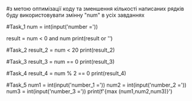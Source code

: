 #з метою оптимізації коду та зменшення кількості написаних рядків буду використовувати змінну "num" в усіх завданнях

#Task_1
num = int(input('number ='))

result = num < 0 and num
print(result or '')


#Task_2
result_2 = num < 20
print(result_2)


#Task_3
result_3 = num == 0
print(result_3)


#Task_4
result_4 = num % 2 == 0
print(result_4)

#Task_5
num1 = int(input('number_1 ='))
num2 = int(input('number_2 ='))
num3 = int(input('number_3 ='))
print(f'{max (num1,num2,num3)}')
